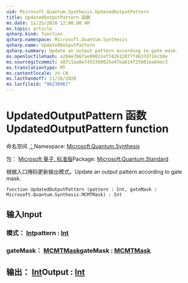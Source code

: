 ```yaml
---
uid: Microsoft.Quantum.Synthesis.UpdatedOutputPattern
title: UpdatedOutputPattern 函数
ms.date: 11/25/2020 12:00:00 AM
ms.topic: article
qsharp.kind: function
qsharp.namespace: Microsoft.Quantum.Synthesis
qsharp.name: UpdatedOutputPattern
qsharp.summary: Update an output pattern according to gate mask.
ms.openlocfilehash: a284e766fae99012ef742612077f4637d716cb8e
ms.sourcegitcommit: a87c1aa8e7453360025e47ba614f25b02ea84ec3
ms.translationtype: MT
ms.contentlocale: zh-CN
ms.lasthandoff: 11/26/2020
ms.locfileid: "96230967"
---
```

# <a name="updatedoutputpattern-function"></a><span data-ttu-id="4c2a8-102">UpdatedOutputPattern 函数</span><span class="sxs-lookup"><span data-stu-id="4c2a8-102">UpdatedOutputPattern function</span></span>

<span data-ttu-id="4c2a8-103">命名空间 [：](xref:Microsoft.Quantum.Synthesis)</span><span class="sxs-lookup"><span data-stu-id="4c2a8-103">Namespace: [Microsoft.Quantum.Synthesis](xref:Microsoft.Quantum.Synthesis)</span></span>

<span data-ttu-id="4c2a8-104">包： [Microsoft 量子. 标准版](https://nuget.org/packages/Microsoft.Quantum.Standard)</span><span class="sxs-lookup"><span data-stu-id="4c2a8-104">Package: [Microsoft.Quantum.Standard](https://nuget.org/packages/Microsoft.Quantum.Standard)</span></span>


<span data-ttu-id="4c2a8-105">根据入口掩码更新输出模式。</span><span class="sxs-lookup"><span data-stu-id="4c2a8-105">Update an output pattern according to gate mask.</span></span>

```qsharp
function UpdatedOutputPattern (pattern : Int, gateMask : Microsoft.Quantum.Synthesis.MCMTMask) : Int
```


## <a name="input"></a><span data-ttu-id="4c2a8-106">输入</span><span class="sxs-lookup"><span data-stu-id="4c2a8-106">Input</span></span>

### <a name="pattern--int"></a><span data-ttu-id="4c2a8-107">模式： [Int](xref:microsoft.quantum.lang-ref.int)</span><span class="sxs-lookup"><span data-stu-id="4c2a8-107">pattern : [Int](xref:microsoft.quantum.lang-ref.int)</span></span>




### <a name="gatemask--mcmtmask"></a><span data-ttu-id="4c2a8-108">gateMask： [MCMTMask](xref:Microsoft.Quantum.Synthesis.MCMTMask)</span><span class="sxs-lookup"><span data-stu-id="4c2a8-108">gateMask : [MCMTMask](xref:Microsoft.Quantum.Synthesis.MCMTMask)</span></span>





## <a name="output--int"></a><span data-ttu-id="4c2a8-109">输出： [Int](xref:microsoft.quantum.lang-ref.int)</span><span class="sxs-lookup"><span data-stu-id="4c2a8-109">Output : [Int](xref:microsoft.quantum.lang-ref.int)</span></span>

